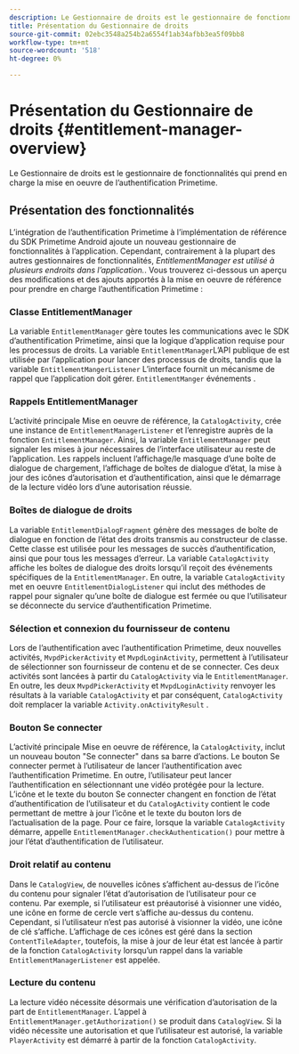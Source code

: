 ```yaml
---
description: Le Gestionnaire de droits est le gestionnaire de fonctionnalités qui prend en charge la mise en oeuvre de l’authentification Primetime.
title: Présentation du Gestionnaire de droits
source-git-commit: 02ebc3548a254b2a6554f1ab34afbb3ea5f09bb8
workflow-type: tm+mt
source-wordcount: '518'
ht-degree: 0%

---
```


# Présentation du Gestionnaire de droits {#entitlement-manager-overview}

Le Gestionnaire de droits est le gestionnaire de fonctionnalités qui prend en charge la mise en oeuvre de l’authentification Primetime.

## Présentation des fonctionnalités

L’intégration de l’authentification Primetime à l’implémentation de référence du SDK Primetime Android ajoute un nouveau gestionnaire de fonctionnalités à l’application. Cependant, contrairement à la plupart des autres gestionnaires de fonctionnalités, *EntitlementManager est utilisé à plusieurs endroits dans l’application.*. Vous trouverez ci-dessous un aperçu des modifications et des ajouts apportés à la mise en oeuvre de référence pour prendre en charge l’authentification Primetime :

### Classe EntitlementManager

La variable `EntitlementManager` gère toutes les communications avec le SDK d’authentification Primetime, ainsi que la logique d’application requise pour les processus de droits. La variable `EntitlementManager`L’API publique de est utilisée par l’application pour lancer des processus de droits, tandis que la variable `EntitlementMangerListener` L’interface fournit un mécanisme de rappel que l’application doit gérer. `EntitlementManger` événements .

### Rappels EntitlementManager

L’activité principale Mise en oeuvre de référence, la `CatalogActivity`, crée une instance de `EntitlementManagerListener` et l’enregistre auprès de la fonction `EntitlementManager`. Ainsi, la variable `EntitlementManager` peut signaler les mises à jour nécessaires de l’interface utilisateur au reste de l’application. Les rappels incluent l’affichage/le masquage d’une boîte de dialogue de chargement, l’affichage de boîtes de dialogue d’état, la mise à jour des icônes d’autorisation et d’authentification, ainsi que le démarrage de la lecture vidéo lors d’une autorisation réussie.

### Boîtes de dialogue de droits

La variable `EntitlementDialogFragment` génère des messages de boîte de dialogue en fonction de l’état des droits transmis au constructeur de classe. Cette classe est utilisée pour les messages de succès d’authentification, ainsi que pour tous les messages d’erreur. La variable `CatalogActivity` affiche les boîtes de dialogue des droits lorsqu’il reçoit des événements spécifiques de la `EntitlementManager`. En outre, la variable `CatalogActivity` met en oeuvre `EntitlementDialogListener` qui inclut des méthodes de rappel pour signaler qu’une boîte de dialogue est fermée ou que l’utilisateur se déconnecte du service d’authentification Primetime.

### Sélection et connexion du fournisseur de contenu

Lors de l’authentification avec l’authentification Primetime, deux nouvelles activités, `MvpdPickerActivity` et `MvpdLoginActivity`, permettent à l’utilisateur de sélectionner son fournisseur de contenu et de se connecter. Ces deux activités sont lancées à partir du `CatalogActivity` via le `EntitlementManager`. En outre, les deux `MvpdPickerActivity` et `MvpdLoginActivity` renvoyer les résultats à la variable `CatalogActivity` et par conséquent, `CatalogActivity` doit remplacer la variable `Activity.onActivityResult` .

### Bouton Se connecter

L’activité principale Mise en oeuvre de référence, la `CatalogActivity`, inclut un nouveau bouton &quot;Se connecter&quot; dans sa barre d’actions. Le bouton Se connecter permet à l’utilisateur de lancer l’authentification avec l’authentification Primetime. En outre, l’utilisateur peut lancer l’authentification en sélectionnant une vidéo protégée pour la lecture. L’icône et le texte du bouton Se connecter changent en fonction de l’état d’authentification de l’utilisateur et du `CatalogActivity` contient le code permettant de mettre à jour l’icône et le texte du bouton lors de l’actualisation de la page. Pour ce faire, lorsque la variable `CatalogActivity` démarre, appelle `EntitlementManager.checkAuthentication()` pour mettre à jour l’état d’authentification de l’utilisateur.

### Droit relatif au contenu

Dans le `CatalogView`, de nouvelles icônes s’affichent au-dessus de l’icône du contenu pour signaler l’état d’autorisation de l’utilisateur pour ce contenu. Par exemple, si l’utilisateur est préautorisé à visionner une vidéo, une icône en forme de cercle vert s’affiche au-dessus du contenu. Cependant, si l’utilisateur n’est pas autorisé à visionner la vidéo, une icône de clé s’affiche. L’affichage de ces icônes est géré dans la section `ContentTileAdapter`, toutefois, la mise à jour de leur état est lancée à partir de la fonction `CatalogActivity` lorsqu’un rappel dans la variable `EntitlementManagerListener` est appelée.

### Lecture du contenu

La lecture vidéo nécessite désormais une vérification d’autorisation de la part de `EntitlementManager`. L’appel à `EntitlementManager.getAuthorization()` se produit dans `CatalogView`. Si la vidéo nécessite une autorisation et que l’utilisateur est autorisé, la variable `PlayerActivity` est démarré à partir de la fonction `CatalogActivity`.
